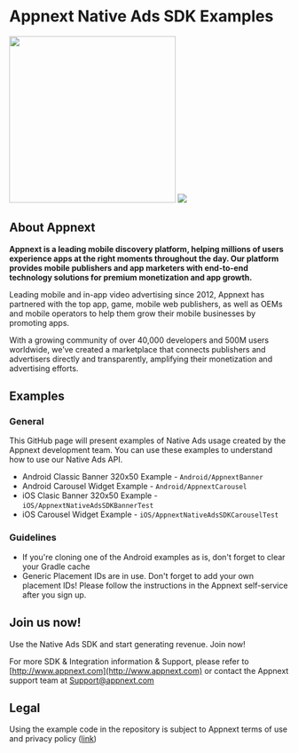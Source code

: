 # Appnext Native Ads SDK Examples #


<img src="http://testing.appnext.com/github_images/carousel_example_native_ads_android.gif" height="300">
<img src="http://testing.appnext.com/github_images/banner_example_native_ads_android.PNG">

## About Appnext ##
**Appnext is a leading mobile discovery platform, helping millions of users experience apps at the right moments throughout the day. Our platform provides mobile publishers and app marketers with end-to-end technology solutions for premium monetization and app growth.**

Leading mobile and in-app video advertising since 2012, Appnext has partnered with the top app, game, mobile web publishers, as well as OEMs and mobile operators to help them grow their mobile businesses by promoting apps.

With a growing community of over 40,000 developers and 500M users worldwide, we’ve created a marketplace that connects publishers and advertisers directly and transparently, amplifying their monetization and advertising efforts.


## Examples
### General
This GitHub page will present examples of Native Ads usage created by the Appnext development team. You can use these examples to understand how to use our Native Ads API.

- Android Classic Banner 320x50 Example - `Android/AppnextBanner`
- Android Carousel Widget Example - `Android/AppnextCarousel`
- iOS Clasic Banner 320x50 Example - `iOS/AppnextNativeAdsSDKBannerTest`
- iOS Carousel Widget Example - `iOS/AppnextNativeAdsSDKCarouselTest`

### Guidelines
- If you're cloning one of the Android examples as is, don't forget to clear your Gradle cache
- Generic Placement IDs are in use. Don't forget to add your own placement IDs! Please follow the instructions in the Appnext self-service after you sign up.

## Join us now! ##
Use the Native Ads SDK and start generating revenue. Join now!

For more SDK & Integration information & Support, please refer to [http://www.appnext.com](http://www.appnext.com)  or contact the Appnext support team at Support@appnext.com

## Legal
Using the example code in the repository is subject to Appnext terms of use and privacy policy ([link](http://www.appnext.com/policy.html)) 





